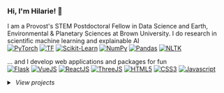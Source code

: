 ### Hi, I'm Hilarie! 👋

I am a Provost's STEM Postdoctoral Fellow in Data Science and Earth, Environmental & Planetary Sciences at Brown University. I do research in scientific machine learning and explainable AI   
[![PyTorch](https://img.shields.io/badge/Pytorch-gray?style=for-the-badge&logo=pytorch)](#)
[![TF](https://img.shields.io/badge/Tensorflow-gray?style=for-the-badge&logo=tensorflow)](#)
[![Scikit-Learn](https://img.shields.io/badge/scikit--learn-gray?style=for-the-badge&logo=scikitlearn)](#)
[![NumPy](https://img.shields.io/badge/numpy-gray?style=for-the-badge&logo=numpy)](#)
[![Pandas](https://img.shields.io/badge/pandas-gray?style=for-the-badge&logo=pandas)](#)
[![NLTK](https://img.shields.io/badge/NLTK-gray?style=for-the-badge)](#)

... and I develop web applications and packages for fun   
[![Flask](https://img.shields.io/badge/flask-gray?style=for-the-badge&logo=flask)](#)
[![VueJS](https://img.shields.io/badge/Vue.js-gray?style=for-the-badge&logo=vuedotjs)](#)
[![ReactJS](https://img.shields.io/badge/React.js-gray?style=for-the-badge&logo=react)](#)
[![ThreeJS](https://img.shields.io/badge/Three.js-gray?style=for-the-badge&logo=threedotjs)](#)
[![HTML5](https://img.shields.io/badge/HTML5-gray?style=for-the-badge&logo=html5)](#)
[![CSS3](https://img.shields.io/badge/CSS3-gray?style=for-the-badge&logo=css3)](#)
[![Javascript](https://img.shields.io/badge/Javascript-gray?style=for-the-badge&logo=javascript)](#)

<details>
<summary> <em>&nbsp;View projects</em> </summary>

### ⭐ &nbsp; Machine Learning Research
  
[![PBJ](https://github-readme-stats.vercel.app/api/pin/?username=Brown-SciML&repo=pbj)](https://github.com/Brown-SciML/pbj)
[![DNN](https://github-readme-stats.vercel.app/api/pin/?username=nonlinearfun&repo=deep-learning-em-ducting)](https://github.com/nonlinearfun/deep-learning-em-ducting)
[![GPR](https://github-readme-stats.vercel.app/api/pin/?username=nonlinearfun&repo=gpr-em-ducting)](https://github.com/nonlinearfun/gpr-em-ducting)
[![ANN](https://github-readme-stats.vercel.app/api/pin/?username=nonlinearfun&repo=ANN-selection-and-evaluation)](https://github.com/nonlinearfun/ANN-selection-and-evaluation)

### ⭐ &nbsp; Open Source Packages
[![a3](https://github-readme-stats.vercel.app/api/pin/?username=HilarieSit&repo=a3)](https://github.com/HilarieSit/a3)
[![colorunittest](https://github-readme-stats.vercel.app/api/pin/?username=HilarieSit&repo=colorunittest)](https://github.com/HilarieSit/colorunittest)

### ⭐ &nbsp; Web Dev
[![clubmanage](https://github-readme-stats.vercel.app/api/pin/?username=HilarieSit&repo=ClubManage-backend)](https://github.com/HilarieSit/ClubManage-backend)
[![dreamworthie](https://github-readme-stats.vercel.app/api/pin/?username=HilarieSit&repo=dreamworthie)](https://github.com/HilarieSit/dreamworthie)
[![arduino](https://github-readme-stats.vercel.app/api/pin/?username=HilarieSit&repo=animate-3d-arduino)](https://github.com/HilarieSit/animate-3d-arduino)
[![website](https://github-readme-stats.vercel.app/api/pin/?username=HilarieSit&repo=HilarieSit.github.io)](https://github.com/HilarieSit/HilarieSit.github.io)
[![ceegsa](https://github-readme-stats.vercel.app/api/pin/?username=HilarieSit&repo=ceegsa-redesigned)](https://github.com/HilarieSit/ceegsa-redesigned)

</details>
